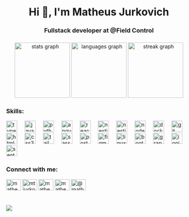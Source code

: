 <h1 align="center">Hi 👋, I'm Matheus Jurkovich</h1>

###

<h3 align="center">Fullstack developer at @Field Control</h3>

###

<div align="center">
  <img src="https://github-readme-stats.vercel.app/api?username=matheusjurkovich&hide_title=false&hide_rank=false&show_icons=true&include_all_commits=true&count_private=true&disable_animations=false&theme=codeSTACKr&locale=en&hide_border=false&order=1" height="150" alt="stats graph"  />
  <img src="https://github-readme-stats.vercel.app/api/top-langs?username=matheusjurkovich&locale=en&hide_title=false&layout=compact&card_width=320&langs_count=5&theme=codeSTACKr&hide_border=false&order=2" height="150" alt="languages graph"  />
  <img src="https://streak-stats.demolab.com?user=matheusjurkovich&locale=pt-br&mode=weekly&theme=codeSTACKr&hide_border=false&border_radius=5&order=3" height="150" alt="streak graph"  />
</div>

###
<h3 align="left">Skills:</h3>
<div align="left">
  <img src="https://cdn.simpleicons.org/typescript/3178C6" height="30" alt="typescript logo"  />
  <img width="12" />
  <img src="https://cdn.simpleicons.org/javascript/F7DF1E" height="30" alt="javascript logo"  />
  <img width="12" />
  <img src="https://cdn.simpleicons.org/python/3776AB" height="30" alt="python logo"  />
  <img width="12" />
  <img src="https://cdn.simpleicons.org/angular/DD0031" height="30" alt="angularjs logo"  />
  <img width="12" />
  <img src="https://cdn.simpleicons.org/react/61DAFB" height="30" alt="react logo"  />
  <img width="12" />
  <img src="https://cdn.jsdelivr.net/gh/devicons/devicon/icons/nextjs/nextjs-original.svg" height="30" alt="nextjs logo"  />
  <img width="12" />
  <img src="https://cdn.simpleicons.org/nestjs/E0234E" height="30" alt="nestjs logo"  />
  <img width="12" />
  <img src="https://cdn.simpleicons.org/nodedotjs/339933" height="30" alt="nodejs logo"  />
  <img width="12" />
  <img src="https://cdn.simpleicons.org/docker/2496ED" height="30" alt="docker logo"  />
  <img width="12" />
  <img src="https://cdn.simpleicons.org/git/F05032" height="30" alt="git logo"  />
  <img width="12" />
  <img src="https://cdn.simpleicons.org/html5/E34F26" height="30" alt="html5 logo"  />
  <img width="12" />
  <img src="https://cdn.simpleicons.org/css3/1572B6" height="30" alt="css3 logo"  />
  <img width="12" />
  <img src="https://cdn.simpleicons.org/tailwindcss/06B6D4" height="30" alt="tailwindcss logo"  />
  <img width="12" />
  <img src="https://cdn.simpleicons.org/sass/CC6699" height="30" alt="sass logo"  />
  <img width="12" />
  <img src="https://cdn.simpleicons.org/postgresql/4169E1" height="30" alt="postgresql logo"  />
  <img width="12" />
  <img src="https://cdn.simpleicons.org/figma/F24E1E" height="30" alt="figma logo"  />
  <img width="12" />
  <img src="https://cdn.simpleicons.org/linux/FCC624" height="30" alt="linux logo"  />
  <img width="12" />
  <img src="https://cdn.simpleicons.org/bootstrap/7952B3" height="30" alt="bootstrap logo"  />
  <img width="12" />
  <img src="https://cdn.simpleicons.org/graphql/E10098" height="30" alt="graphql logo"  />
  <img width="12" />
  <img src="https://cdn.simpleicons.org/ionic/3880FF" height="30" alt="ionic logo"  />
  <img width="12" />
  <img src="https://cdn.simpleicons.org/sentry/362D59" height="30" alt="sentry logo"  />
  <img width="12" />
</div>

###
</div>

###
<!--
<div align="left" dislpay="grid">
  <h3 align="left">Projetos:</h3>
  <img width="450rem" height="125rem" src="https://github-readme-stats.vercel.app/api/pin/?username=matheusjurkovich&repo=kanban&show_owner&theme=codeSTACKr" />
  <img width="450rem" height="125rem" src="https://github-readme-stats.vercel.app/api/pin/?username=matheusjurkovich&repo=movie-app&show_owner&theme=codeSTACKr" />
  <img width="450rem" height="125rem" src="https://github-readme-stats.vercel.app/api/pin/?username=matheusjurkovich&repo=api-github&show_owner&theme=codeSTACKr" />
  <img width="450rem" height="125rem" src="https://github-readme-stats.vercel.app/api/pin/?username=matheusjurkovich&repo=shortener_url&show_owner&theme=codeSTACKr" />
</div>
-->
###

<div align="left">
 <h3 align="left">Connect with me:</h3>
<p align="left">
<a href="https://linkedin.com/in/matheusjurkovich" target="blank"><img align="center" src="https://raw.githubusercontent.com/rahuldkjain/github-profile-readme-generator/master/src/images/icons/Social/linked-in-alt.svg" alt="matheusjurkovich" height="30" width="40" /></a>
<a href="https://twitter.com/mtjurko" target="blank"><img align="center" src="https://raw.githubusercontent.com/rahuldkjain/github-profile-readme-generator/master/src/images/icons/Social/twitter.svg" alt="mtjurko" height="30" width="40" /></a>
<a href="https://stackoverflow.com/users/matheusjurkovich" target="blank"><img align="center" src="https://raw.githubusercontent.com/rahuldkjain/github-profile-readme-generator/master/src/images/icons/Social/stack-overflow.svg" alt="matheusjurkovich" height="30" width="40" /></a>
<a href="https://instagram.com/matheusjurkovich" target="blank"><img align="center" src="https://raw.githubusercontent.com/rahuldkjain/github-profile-readme-generator/master/src/images/icons/Social/instagram.svg" alt="matheusjurkovich" height="30" width="40" /></a>
<a href="https://medium.com/@matheusjurkovich" target="blank"><img align="center" src="https://raw.githubusercontent.com/rahuldkjain/github-profile-readme-generator/master/src/images/icons/Social/medium.svg" alt="@matheusjurkovich" height="30" width="40" /></a>
</p>
</div>

###

<br clear="both">

<div align="left">
  <img src="https://visitor-badge.laobi.icu/badge?page_id=matheusjurkovich.matheusjurkovich&"  />
</div>

###
